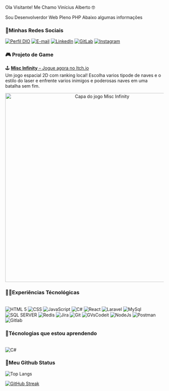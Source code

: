 Ola Visitante!
Me Chamo Vinícius Alberto 🤓

Sou Desenvolverdor Web Pleno PHP
Abaixo algumas informações

### 📲Minhas Redes Sociais 

[![Perfil DIO](https://img.shields.io/badge/-Meu%20Perfil%20na%20DIO-30A3DC?style=for-the-badge)](https://www.dio.me/users/viniciusalberto_souza)
[![E-mail](https://img.shields.io/badge/-Email-000?style=for-the-badge&logo=microsoft-outlook&logoColor=E94D5F)](mailto:viniciusalberto.souza@gmail.com)
[![LinkedIn](https://img.shields.io/badge/-LinkedIn-0366d6?style=for-the-badge&logo=linkedin&logoColor=#FFFFFF)](https://www.linkedin.com/in/vinícius-alberto-souza)
[![GitLab](https://img.shields.io/badge/GitLab-330F63?style=for-the-badge&logo=gitlab&logoColor=white)](https://gitlab.com/viniciusalberto.souza)
[![Instagram](https://img.shields.io/badge/-Instagram-%23E4405F?style=for-the-badge&logo=instagram&logoColor=white)](https://www.instagram.com/vinyalberto/)

### 🎮 Projeto de Game

🕹️ [**Misc Infinity** – Jogue agora no Itch.io](https://vinialbsou.itch.io/misc-infinity)  
Um jogo espacial 2D com ranking local!
Escolha varios  tipode de naves e o estilo do laser e enfrente varios inimigos e poderosas naves em uma batalha sem fim.
<p align="center">
  <a href="https://vinialbsou.itch.io/misc-infinity">
    <img src="https://raw.githubusercontent.com/vinialbsou/godotGame/main/MiscInifinityIcon.png" alt="Capa do jogo Misc Infinity" width="600"/>
  </a>
</p>

### 👨‍💻Experiências Técnológicas 

<div style="display: inline_block"><br/>
<img aLign="center" alt="HTML 5" src="https://img.shields.io/badge/HTML5-E34F26?style=for-the-badge&logo=html5&logoColor=white" />
<img aLign="center" alt="CSS" src="https://img.shields.io/badge/CSS3-1572B6?style=for-the-badge&logo=css3&logoColor=white" />
<img aLign="center" alt="JavaScript" src="https://img.shields.io/badge/JavaScript-323330?style=for-the-badge&logo=javascript&logoColor=F7DF1E" />
<img aLign="center" alt="C#" src="https://img.shields.io/badge/C%23-239120?style=for-the-badge&logo=c-sharp&logoColor=white" />
<img aLign="center" alt="React" src="https://img.shields.io/badge/React-20232A?style=for-the-badge&logo=react&logoColor=61DAFB" />

<img aLign="center" alt="Laravel" src="https://img.shields.io/badge/laravel-%23FF2D20.svg?style=for-the-badge&logo=laravel&logoColor=white">
<img aLign="center" alt="​MySql" src="https://img.shields.io/badge/MySQL-00000F?style=for-the-badge&logo=mysql&logoColor=white">
<img aLign="center" alt="​SQL SERVER" src="https://img.shields.io/static/v1?label=%E2%80%8B&message=SQL+SERVER&color=CC2927&style=for-the-badge&logo=microsoftsqlserver">
<img aLign="center" alt="Redis" src="https://img.shields.io/badge/redis-%23DD0031.svg?style=for-the-badge&logo=redis&logoColor=white" />
<img aLign="center" alt="Jira" src="https://img.shields.io/badge/Jira-0052CC?style=for-the-badge&logo=Jira&logoColor=white" />
<img aLign="center" alt="Git" src="https://img.shields.io/badge/GIT-E44C30?style=for-the-badge&logo=git&logoColor=white" />
<img aLign="center" alt="GVsCodeit" src="https://img.shields.io/badge/Vscode-007ACC?style=for-the-badge&logo=visual-studio-code&logoColor=white" />
<img aLign="center" alt="NodeJs" src="https://img.shields.io/badge/node.js-6DA55F?style=for-the-badge&logo=node.js&logoColor=white" />
<img aLign="center" alt="Postman" src="https://img.shields.io/badge/Postman-FF6C37.svg?style=for-the-badge&logo=Postman&logoColor=white" />
<img aLign="center" alt="Gitlab" src="https://img.shields.io/badge/GitLab-330F63?style=for-the-badge&logo=gitlab&logoColor=white" />
</div>

### 📖Técnologias que estou aprendendo

<div style="display: inline_block"><br/>
<img aLign="center" alt="C#" src="https://img.shields.io/badge/C%23-239120?style=for-the-badge&logo=c-sharp&logoColor=white" />
</div>

### 🐙Meu Github Status

![Top Langs](https://github-readme-stats-git-masterrstaa-rickstaa.vercel.app/api/top-langs/?username=vinialbsou&bg_color=000&border_color=30A3DC&title_color=E94D5F&text_color=FFF)

[![GitHub Streak](https://streak-stats.demolab.com/?user=vinialbsou)](https://git.io/streak-stats)
